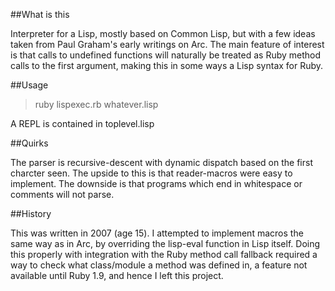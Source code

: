 ##What is this

Interpreter for a Lisp, mostly based on Common Lisp, but with a few ideas taken from Paul Graham's early writings on Arc. The main feature of interest is that calls to undefined functions will naturally be treated as Ruby method calls to the first argument, making this in some ways a Lisp syntax for Ruby.

##Usage

>ruby lispexec.rb whatever.lisp

A REPL is contained in toplevel.lisp

##Quirks

The parser is recursive-descent with dynamic dispatch based on the first charcter seen. The upside to this is that reader-macros were easy to implement. The downside is that programs which end in whitespace or comments will not parse.

##History

This was written in 2007 (age 15). I attempted to implement macros the same way as in Arc, by overriding the lisp-eval function in Lisp itself. Doing this properly with integration with the Ruby method call fallback required a way to check what class/module a method was defined in, a feature not available until Ruby 1.9, and hence I left this project.

